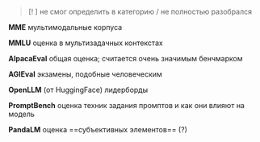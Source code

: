 > [! ] не смог определить в категорию / не полностью разобрался

**MME**
мультимодальные корпуса

**MMLU**
оценка в мультизадачных контекстах

**AlpacaEval**
общая оценка; считается очень значимым бенчмарком

**AGIEval**
экзамены, подобные человеческим

**OpenLLM**
(от HuggingFace) лидерборды

**PromptBench**
оценка техник задания промптов и как они влияют на модель

**PandaLM**
оценка ==субъективных элементов== (?)